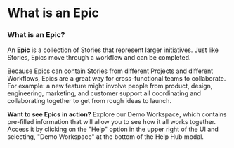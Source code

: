 # What is an Epic

### What is an Epic?

An **Epic** is a collection of Stories that represent larger initiatives. Just like Stories, Epics move through a workflow and can be completed.

Because Epics can contain Stories from different Projects and different Workflows, Epics are a great way for cross-functional teams to collaborate. For example: a new feature might involve people from product, design, engineering, marketing, and customer support all coordinating and collaborating together to get from rough ideas to launch.

**Want to see Epics in action?** Explore our Demo Workspace, which contains pre-filled information that will allow you to see how it all works together. Access it by clicking on the "Help" option in the upper right of the UI and selecting, "Demo Workspace" at the bottom of the Help Hub modal.
